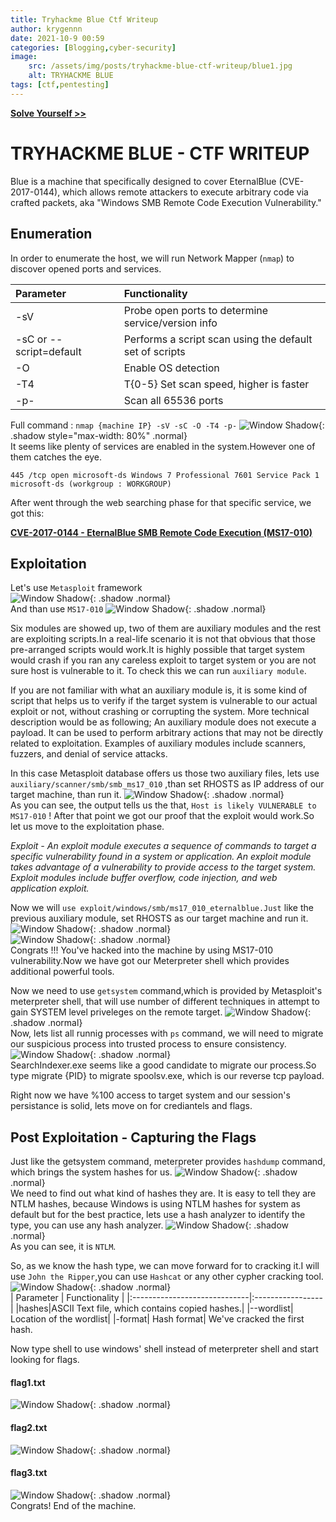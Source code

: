 ```yaml
---
title: Tryhackme Blue Ctf Writeup
author: krygennn
date: 2021-10-9 00:59
categories: [Blogging,cyber-security]
image:
    src: /assets/img/posts/tryhackme-blue-ctf-writeup/blue1.jpg
    alt: TRYHACKME BLUE
tags: [ctf,pentesting]
---
```

[**Solve Yourself >>**](https://www.tryhackme.com/room/blue)

# TRYHACKME BLUE - CTF WRITEUP 

Blue is a machine that specifically designed to cover EternalBlue (CVE-2017-0144), 
which allows remote attackers to execute arbitrary code via crafted packets, 
aka "Windows SMB Remote Code Execution Vulnerability." 


## Enumeration 

In order to enumerate the host, we will run Network Mapper (`nmap`) to discover opened ports and services.   


| Parameter                    | Functionality          | 
|:-----------------------------|:-----------------|
|-sV |Probe open ports to determine service/version info|
|-sC or --script=default | Performs a script scan using the default set of scripts|
|-O  | Enable OS detection|
|-T4 | T{0-5} Set scan speed, higher is faster|
|-p- | Scan all 65536 ports|


Full command : `nmap {machine IP} -sV -sC -O -T4 -p-`
![Window Shadow](/assets/img/posts/tryhackme-blue-ctf-writeup/blue2.jpg){: .shadow style="max-width: 80%" .normal} 
<br>
It seems like plenty of services are enabled in the system.However one of them catches the eye.

`445 /tcp open microsoft-ds Windows 7 Professional 7601 Service Pack 1 microsoft-ds (workgroup : WORKGROUP)` 

After went through the web searching phase for that specific service, we got this:

[**CVE-2017-0144 - EternalBlue SMB Remote Code Execution (MS17-010)**](https://cve.mitre.org/cgi-bin/cvename.cgi?name=CVE-2017-0144)
<br>
## Exploitation 

Let's use `Metasploit` framework
<br>
![Window Shadow](/assets/img/posts/tryhackme-blue-ctf-writeup/blue3.jpg){: .shadow .normal}
<br>
And than use `MS17-010`
![Window Shadow](/assets/img/posts/tryhackme-blue-ctf-writeup/blue4.jpg){: .shadow .normal}
<br>

Six modules are showed up, two of them are auxiliary modules and the rest are exploiting scripts.In a real-life scenario it is not that obvious that those pre-arranged scripts would work.It is highly possible that target system would crash if you ran any careless exploit to target system or you are not sure host is vulnerable to it. To check this we can run `auxiliary module`.

If you are not familiar with what an auxiliary module is, it is some kind of script that helps us to verify if the target system is vulnerable to our actual exploit or not, without crashing or corrupting the system.
More technical description would be as following; An auxiliary module does not execute a payload. It can be used to perform arbitrary actions that may not be directly related to exploitation. Examples of auxiliary modules include scanners, fuzzers, and denial of service attacks. 
 
In this case Metasploit database offers us those two auxiliary files, lets use `auxiliary/scanner/smb/smb_ms17_010` ,than set RHOSTS  as IP address of  our target machine, than run it.
![Window Shadow](/assets/img/posts/tryhackme-blue-ctf-writeup/blue5.jpg){: .shadow .normal}
<br>
As you can see, the output tells us the that, `Host is likely VULNERABLE to MS17-010` !
After that point we got our proof that the exploit would work.So let us move to the exploitation phase.
 
_Exploit - An exploit module executes a sequence of commands to target a specific vulnerability found in a system or application. An exploit module takes advantage of a vulnerability to provide access to the target system. Exploit modules include buffer overflow, code injection, and web application exploit._
 
Now we will `use exploit/windows/smb/ms17_010_eternalblue.Just` like the previous auxiliary module, set RHOSTS as our target machine and run it.
![Window Shadow](/assets/img/posts/tryhackme-blue-ctf-writeup/blue6.jpg){: .shadow .normal}
<br>
![Window Shadow](/assets/img/posts/tryhackme-blue-ctf-writeup/blue7.jpg){: .shadow .normal}
<br>
Congrats !!! You've hacked into the machine by using MS17-010 vulnerability.Now we have got our Meterpreter shell which provides additional powerful tools. 
 
Now we need to use `getsystem` command,which is provided by Metasploit's meterpreter shell, that will use number of different techniques in attempt to gain SYSTEM level priveleges on the remote target. 
![Window Shadow](/assets/img/posts/tryhackme-blue-ctf-writeup/blue8.jpg){: .shadow .normal}
<br>
Now, lets list all runnig processes with `ps` command, we will need to migrate our suspicious process into trusted process to ensure consistency.
![Window Shadow](/assets/img/posts/tryhackme-blue-ctf-writeup/blue8.jpg){: .shadow .normal}
<br>
SearchIndexer.exe seems like a good candidate to migrate our process.So type migrate {PID} to migrate spoolsv.exe, which is our reverse tcp payload.

Right now we have %100 access to target system and our session's persistance is solid, lets move on for crediantels and flags.
<br>

## Post Exploitation - Capturing the Flags 
Just like the getsystem command, meterpreter provides `hashdump` command, which brings the system hashes for us.
![Window Shadow](/assets/img/posts/tryhackme-blue-ctf-writeup/blue9.jpg){: .shadow .normal}
<br>
We need to find out what kind of hashes they are. It is easy to tell they are NTLM hashes, because Windows is using NTLM hashes for system as default but for the best practice, lets use a hash analyzer to identify the type, you can use any hash analyzer.
![Window Shadow](/assets/img/posts/tryhackme-blue-ctf-writeup/blue10.jpg){: .shadow .normal}
<br>
As you can see, it is `NTLM`.

So, as we know the hash type, we can move forward for to cracking it.I will use `John the Ripper`,you can use `Hashcat` or any other cypher cracking tool.
![Window Shadow](/assets/img/posts/tryhackme-blue-ctf-writeup/blue11.jpg){: .shadow .normal}
<br>
| Parameter                    | Functionality          | 
|:-----------------------------|:-----------------|
|hashes|ASCII Text file, which contains copied hashes.|
|--wordlist| Location of the wordlist|
|-format| Hash format|
We've cracked the first hash.

Now type shell to use windows' shell instead of meterpreter shell and start looking for flags.
#### flag1.txt
![Window Shadow](/assets/img/posts/tryhackme-blue-ctf-writeup/blue12.jpg){: .shadow .normal}
<br>
#### flag2.txt
![Window Shadow](/assets/img/posts/tryhackme-blue-ctf-writeup/blue13.jpg){: .shadow .normal}
<br>
#### flag3.txt
![Window Shadow](/assets/img/posts/tryhackme-blue-ctf-writeup/blue14.jpg){: .shadow .normal}
<br>
Congrats! End of the machine.


